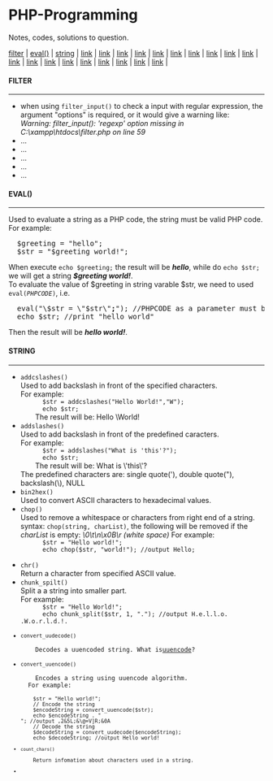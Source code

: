 PHP-Programming
===============

Notes, codes, solutions to question.

<a href="#filter">filter</a> | <a href="#eval">eval()</a> | <a href="#string">string</a> | <a href="">link</a> | <a href="">link</a> | <a href="">link</a> | <a href="">link</a> | <a href="">link</a> | <a href="">link</a> | <a href="">link</a> | <a href="">link</a> | <a href="">link</a> | <a href="">link</a> | <a href="">link</a> | <a href="">link</a> | <a href="">link</a> | <a href="">link</a> | <a href="">link</a> | <a href="">link</a> | <a href="">link</a> | <a href="">link</a> | <a href="">link</a> | 

<h4 id="#filter">FILTER</h4>
<hr/>
<ul>
  <li>when using <code>filter_input()</code> to check a input with regular expression, the argument "options" is required, or it would give a warning like:<br>
  <i>Warning: filter_input(): 'regexp' option missing in C:\xampp\htdocs\filter.php on line 59</i></li>
  <li>...</li>
  <li>...</li>
  <li>...</li>
  <li>...</li>
  <li>...</li>
</ul>
<h4 id="#eval">EVAL()</h4>
<hr/>
Used to evaluate a string as a PHP code, the string must be valid PHP code.<br>
For example:
<pre>
  $greeting = "hello";
  $str = "$greeting world!";
</pre>
When execute <code>echo $greeting;</code> the result will be <i><b>hello</b></i>, while do <code>echo $str;</code> we will get a string  <b><i>$greeting world!</i></b>.<br/>
To evaluate the value of $greeting in string varable $str, we need to used <code>eval(<i>PHPCODE</i>)</code>, i.e.
<pre>
  eval("\$str = \"$str\"<b>;</b>"); //PHPCODE as a parameter must be ended with a semi-colon
  echo $str; //print "hello world"
</pre>
Then the result will be <i><b>hello world!</b></i>.
<h4 id="#string">STRING</h4>
<hr>
<ul>
  <li><code>addcslashes()</code></li>
    Used to add backslash in front of the specified characters. <br/>
    For example: 
    <code>
      $str = addcslashes("Hello World!","W");
      echo $str; 
    </code>
    The result will be: Hello \World!
  <li><code>addslashes()</code></li>
    Used to add backslash in front of the predefined caracters. <br/>
    For example:
    <code>
      $str = addslashes("What is 'this'?");
      echo $str;
    </code>
    The result will be: What is \'this\'?<br/>
    The predefined characters are: single quote('), double quote("), backslash(\), NULL
  <li><code>bin2hex()</code></li>
    Used to convert ASCII characters to hexadecimal values.<br/>
  <li><code>chop()</code></li>
    Used to remove a whitespace or characters from right end of a string.<br>
    syntax: <code>chop(string, charList)</code>, the following will be removed if the <i>charList</i> is empty:
    <i>\0</i><i>\t</i><i>\n</i><i>\x0B</i><i>\r</i><i> (white space)</i>
    For example:
    <code>
      $str = "Hello world!";
      echo chop($str, "world!"); //output Hello;
    </code>
  <li><code>chr()</code></li>
    Return a character from specified ASCII value. 
  <li><code>chunk_spilt()</code></li>
    Split a a string into smaller part.<br>
    For example:
    <code>
      $str = "Hello World!";
      echo chunk_split($str, 1, "."); //output H.e.l.l.o. .W.o.r.l.d.!.
  <li><code>convert_uudecode()</code></li>
    Decodes a uuencoded string. What is<a href="http://en.wikipedia.org/wiki/Uuencoding">uuencode</a>?
  <li><code>convert_uuencode()</code></li>
    Encodes a string using uuencode algorithm.
  For example:
  <code>
    $str = "Hello world!";
    // Encode the string
    $encodeString = convert_uuencode($str);
    echo $encodeString . "<br>"; //output ,2&5L;&\@=V]R;&0A 
    // Decode the string
    $decodeString = convert_uudecode($encodeString);
    echo $decodeString; //output Hello world!
  <li><code>count_chars()</code></li>
    Return infomation about characters used in a string.
  <li><code></code></li>
</ul>
